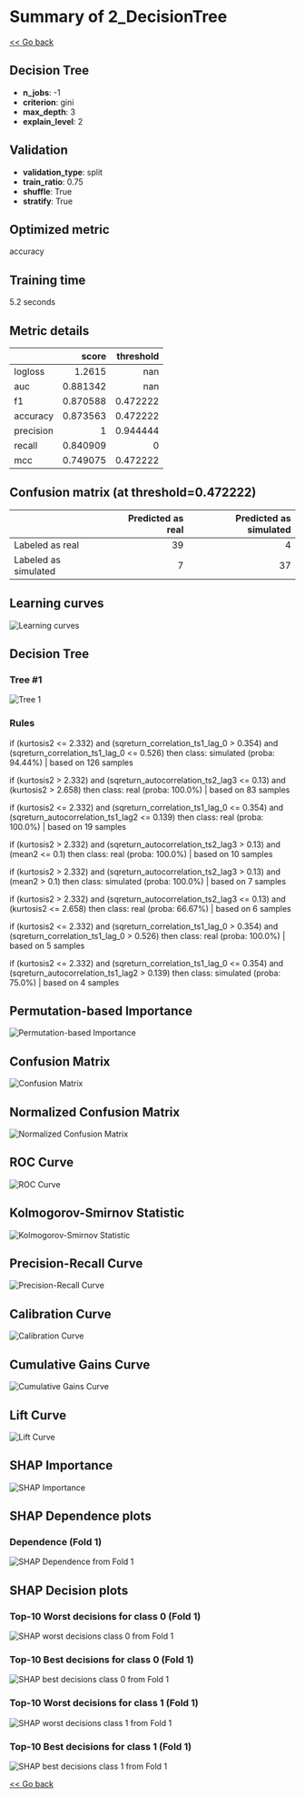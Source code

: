 # Summary of 2_DecisionTree

[<< Go back](../README.md)


## Decision Tree
- **n_jobs**: -1
- **criterion**: gini
- **max_depth**: 3
- **explain_level**: 2

## Validation
 - **validation_type**: split
 - **train_ratio**: 0.75
 - **shuffle**: True
 - **stratify**: True

## Optimized metric
accuracy

## Training time

5.2 seconds

## Metric details
|           |    score |   threshold |
|:----------|---------:|------------:|
| logloss   | 1.2615   |  nan        |
| auc       | 0.881342 |  nan        |
| f1        | 0.870588 |    0.472222 |
| accuracy  | 0.873563 |    0.472222 |
| precision | 1        |    0.944444 |
| recall    | 0.840909 |    0        |
| mcc       | 0.749075 |    0.472222 |


## Confusion matrix (at threshold=0.472222)
|                      |   Predicted as real |   Predicted as simulated |
|:---------------------|--------------------:|-------------------------:|
| Labeled as real      |                  39 |                        4 |
| Labeled as simulated |                   7 |                       37 |

## Learning curves
![Learning curves](learning_curves.png)

## Decision Tree 

### Tree #1
![Tree 1](learner_fold_0_tree.svg)

### Rules

if (kurtosis2 <= 2.332) and (sqreturn_correlation_ts1_lag_0 > 0.354) and (sqreturn_correlation_ts1_lag_0 <= 0.526) then class: simulated (proba: 94.44%) | based on 126 samples

if (kurtosis2 > 2.332) and (sqreturn_autocorrelation_ts2_lag3 <= 0.13) and (kurtosis2 > 2.658) then class: real (proba: 100.0%) | based on 83 samples

if (kurtosis2 <= 2.332) and (sqreturn_correlation_ts1_lag_0 <= 0.354) and (sqreturn_autocorrelation_ts1_lag2 <= 0.139) then class: real (proba: 100.0%) | based on 19 samples

if (kurtosis2 > 2.332) and (sqreturn_autocorrelation_ts2_lag3 > 0.13) and (mean2 <= 0.1) then class: real (proba: 100.0%) | based on 10 samples

if (kurtosis2 > 2.332) and (sqreturn_autocorrelation_ts2_lag3 > 0.13) and (mean2 > 0.1) then class: simulated (proba: 100.0%) | based on 7 samples

if (kurtosis2 > 2.332) and (sqreturn_autocorrelation_ts2_lag3 <= 0.13) and (kurtosis2 <= 2.658) then class: real (proba: 66.67%) | based on 6 samples

if (kurtosis2 <= 2.332) and (sqreturn_correlation_ts1_lag_0 > 0.354) and (sqreturn_correlation_ts1_lag_0 > 0.526) then class: real (proba: 100.0%) | based on 5 samples

if (kurtosis2 <= 2.332) and (sqreturn_correlation_ts1_lag_0 <= 0.354) and (sqreturn_autocorrelation_ts1_lag2 > 0.139) then class: simulated (proba: 75.0%) | based on 4 samples





## Permutation-based Importance
![Permutation-based Importance](permutation_importance.png)
## Confusion Matrix

![Confusion Matrix](confusion_matrix.png)


## Normalized Confusion Matrix

![Normalized Confusion Matrix](confusion_matrix_normalized.png)


## ROC Curve

![ROC Curve](roc_curve.png)


## Kolmogorov-Smirnov Statistic

![Kolmogorov-Smirnov Statistic](ks_statistic.png)


## Precision-Recall Curve

![Precision-Recall Curve](precision_recall_curve.png)


## Calibration Curve

![Calibration Curve](calibration_curve_curve.png)


## Cumulative Gains Curve

![Cumulative Gains Curve](cumulative_gains_curve.png)


## Lift Curve

![Lift Curve](lift_curve.png)



## SHAP Importance
![SHAP Importance](shap_importance.png)

## SHAP Dependence plots

### Dependence (Fold 1)
![SHAP Dependence from Fold 1](learner_fold_0_shap_dependence.png)

## SHAP Decision plots

### Top-10 Worst decisions for class 0 (Fold 1)
![SHAP worst decisions class 0 from Fold 1](learner_fold_0_shap_class_0_worst_decisions.png)
### Top-10 Best decisions for class 0 (Fold 1)
![SHAP best decisions class 0 from Fold 1](learner_fold_0_shap_class_0_best_decisions.png)
### Top-10 Worst decisions for class 1 (Fold 1)
![SHAP worst decisions class 1 from Fold 1](learner_fold_0_shap_class_1_worst_decisions.png)
### Top-10 Best decisions for class 1 (Fold 1)
![SHAP best decisions class 1 from Fold 1](learner_fold_0_shap_class_1_best_decisions.png)

[<< Go back](../README.md)
